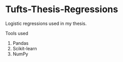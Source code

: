 # Tufts-Thesis-Regressions

Logistic regressions used in my thesis. 

Tools used
1. Pandas
2. Scikit-learn
3. NumPy
